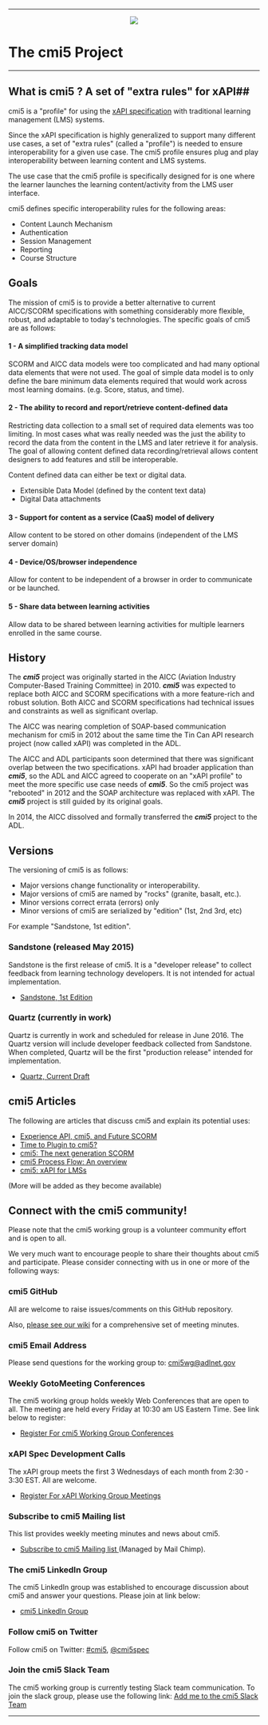 
----------

<p>
<p align=center><img src="https://cloud.githubusercontent.com/assets/1656316/9965238/bc9deb2c-5de9-11e5-9954-63aa03873f88.png" align=center></p>



# The cmi5 Project #

---

## What is cmi5 ? A set of "extra rules" for xAPI##


cmi5 is a "profile" for using the [xAPI specification](https://github.com/adlnet/xAPI-Spec) with traditional learning management (LMS) systems.  

Since the xAPI specification is highly generalized to support many different use cases, a set of "extra rules" (called a "profile") is needed to ensure interoperability for a given use case. The cmi5 profile ensures plug and play interoperability between learning content and LMS systems. 

The use case that the cmi5 profile is specifically designed for is one where the learner launches the learning content/activity from the LMS user interface.  

cmi5 defines specific interoperability rules for the following areas:

- Content Launch Mechanism
- Authentication
- Session Management
- Reporting
- Course Structure



## Goals

The mission of cmi5 is to provide a better alternative to current AICC/SCORM specifications with something considerably more flexible, robust, and adaptable to today's technologies. The specific goals of cmi5 are as follows:

#### 1 - A simplified tracking data model

SCORM and AICC data models were too complicated and had many optional data elements that were not used. The goal of simple data model is to only define the bare minimum data elements required that would work across most learning domains. (e.g. Score, status, and time).

#### 2 - The ability to record and report/retrieve content-defined data

Restricting data collection to a small set of required data elements was too limiting.  In most cases what was really needed was the just the ability to record the data from the content in the LMS and later retrieve it for analysis. The goal of allowing content defined data recording/retrieval allows content designers to add features and still be interoperable.

Content defined data can either be text or digital data. 

- Extensible Data Model (defined by the content text data)
- Digital Data attachments 

#### 3 - Support for content as a service (CaaS) model of delivery
Allow content to be stored on other domains (independent of the LMS server domain)

#### 4 - Device/OS/browser independence

Allow for content to be independent of a browser in order to communicate or be launched.

#### 5 - Share data between learning activities

Allow data to be shared between learning activities for multiple learners enrolled in the same course.


## History

The ***cmi5*** project was originally started in the AICC (Aviation Industry Computer-Based Training Committee) in 2010. ***cmi5*** was expected to replace both AICC and SCORM specifications with a more feature-rich and robust solution.  Both AICC and SCORM specifications had technical issues and constraints as well as significant overlap.

The AICC was nearing completion of SOAP-based communication mechanism for cmi5 in 2012 about the same time the Tin Can API research project (now called xAPI) was completed in the ADL. 

The AICC and ADL participants soon determined that there was significant overlap between the two specifications.  xAPI had broader application than ***cmi5***, so the ADL and AICC agreed to cooperate on an "xAPI profile" to meet the more specific use case needs of ***cmi5***. So the cmi5 project was "rebooted" in 2012 and the SOAP architecture was replaced with xAPI. The ***cmi5*** project is still guided by its original goals.
  
In 2014, the AICC  dissolved and formally transferred the ***cmi5*** project to the ADL.


## Versions

The versioning of cmi5 is as follows:

- Major versions change functionality or interoperability.
- Major versions of cmi5 are named by "rocks" (granite, basalt, etc.). 
- Minor versions correct errata (errors) only
- Minor versions of cmi5 are serialized by "edition"  (1st, 2nd 3rd, etc)

For example "Sandstone, 1st edition".

### Sandstone (released May 2015)

Sandstone is the first release of cmi5.  It is a "developer release" to collect feedback from learning technology developers.  It is not intended for actual implementation.  

- [Sandstone, 1st Edition](https://github.com/AICC/CMI-5_Spec_Current/tree/sandstone-release)

### Quartz (currently in work)

Quartz is currently in work and scheduled for release in June 2016.  The Quartz version will include developer feedback collected from Sandstone.  When completed, Quartz will be the first "production release" intended for implementation.

- [Quartz, Current Draft](https://github.com/AICC/CMI-5_Spec_Current/blob/quartz/cmi5_spec.md)


## cmi5 Articles ##

The following are articles that discuss cmi5 and explain its potential uses: 

- [Experience API, cmi5, and Future SCORM](http://bit.ly/1Pjad2W)
- [Time to Plugin to cmi5?](https://www.linkedin.com/pulse/time-plugin-cmi5-bill-mcdonald)
- [cmi5: The next generation SCORM](http://risc-inc.com/blog/the-next-generation-scorm-cmi-5/)
- [cmi5 Process Flow: An overview](http://risc-inc.com/blog/cmi-5-overview-process-flow/)
- [cmi5: xAPI for LMSs](http://www.slideshare.net/BillMcDonald3/cmi5xapicamp-50890282)

(More will be added as they become available)

## Connect with the cmi5 community!

Please note that the cmi5 working group is a volunteer community effort and is open to all.  

We very much want to encourage people to share their thoughts about cmi5 and participate.  Please consider connecting with us in one or more of the following ways:

### cmi5 GitHub

All are welcome to raise issues/comments on this GitHub repository.

Also, [please see our wiki](https://github.com/AICC/CMI-5_Spec_Current/wiki) for a comprehensive set of meeting minutes.

### cmi5 Email Address
Please send questions for the working group to: [cmi5wg@adlnet.gov](mailto://cmi5wg@adlnet.gov)

### Weekly GotoMeeting Conferences

The cmi5 working group holds weekly Web Conferences that are open to all. The meeting are held every Friday at 10:30 am US Eastern Time. See link below to register:

- [Register For cmi5 Working Group Conferences](https://attendee.gotowebinar.com/register/834085493171125249)

### xAPI Spec Development Calls

The xAPI group meets the first 3 Wednesdays of each month from 2:30 - 3:30 EST. All are welcome.

- [Register For xAPI Working Group Meetings](https://attendee.gotowebinar.com/register/279276321478091778)

### Subscribe to cmi5 Mailing list

This list provides weekly meeting minutes and news about cmi5.

- [Subscribe to cmi5 Mailing list ](http://eepurl.com/bjlA01) (Managed by Mail Chimp).  

### The cmi5 LinkedIn Group

The cmi5 LinkedIn group was established to encourage discussion about cmi5 and answer your questions.  Please join at link below:

- [cmi5 LinkedIn Group](http://www.linkedin.com/grp/home?gid=3943740)

### Follow cmi5 on Twitter

Follow cmi5 on Twitter: [#cmi5](https://twitter.com/hashtag/cmi5), [@cmi5spec](https://twitter.com/cmi5spec)

### Join the cmi5 Slack Team

The cmi5 working group is currently testing Slack team communication. To join the slack group, please use the following link: [Add me to the cmi5 Slack Team](mailto:cmi5wg@adlnet.gov?subject=%5Bcmi5%20Slack%20Registration%5D&body=Please%20add%20me%20to%20the%20cmi5%20slack%20working%20group.)

----------
